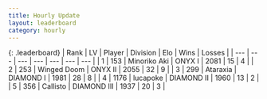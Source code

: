 ```yaml
---
title: Hourly Update
layout: leaderboard
category: hourly
---
```


{: .leaderboard}
| Rank | LV | Player | Division | Elo | Wins | Losses |
| --- | --- | --- | --- | --- | --- | --- |
| <span data-change="0">1</span> | 153 | <span title="ID: 456466">Minoriko Aki</span> | ONYX I | <span data-change="0">2081</span> | <span data-change="0">15</span> | <span data-change="0">4</span> |
| <span data-change="0">2</span> | 253 | <span title="ID: 744396">Winged Doom</span> | ONYX II | <span data-change="0">2055</span> | <span data-change="0">32</span> | <span data-change="0">9</span> |
| <span data-change="0">3</span> | 299 | <span title="ID: 745153">Ataraxia</span> | DIAMOND I | <span data-change="0">1981</span> | <span data-change="0">28</span> | <span data-change="0">8</span> |
| <span data-change="0">4</span> | 1176 | <span title="ID: 41925">lucapoke</span> | DIAMOND II | <span data-change="0">1960</span> | <span data-change="0">13</span> | <span data-change="0">2</span> |
| <span data-change="31">5</span> | 356 | <span title="ID: 619928">Callisto</span> | DIAMOND III | <span data-change="137">1937</span> | <span data-change="10">20</span> | <span data-change="0">3</span> |